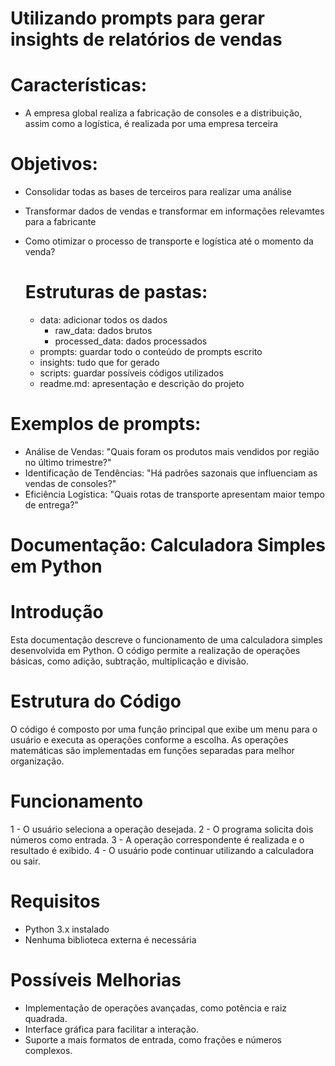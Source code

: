 # Utilizando prompts para gerar insights de relatórios de vendas

# Características:
- A empresa global realiza a fabricação de consoles e a distribuição, assim como a logística, é realizada por uma empresa terceira

# Objetivos: 
- Consolidar todas as bases de terceiros para realizar uma análise
- Transformar dados de vendas e transformar em informações relevamtes para a fabricante
- Como otimizar o processo de transporte e logística até o momento da venda?

  # Estruturas de pastas:
  - data: adicionar todos os dados
    - raw_data: dados brutos
    - processed_data: dados processados
  - prompts: guardar todo o conteúdo de prompts escrito
  - insights: tudo que for gerado
  - scripts: guardar possíveis códigos utilizados
  - readme.md: apresentação e descrição do projeto

# Exemplos de prompts:
- Análise de Vendas: "Quais foram os produtos mais vendidos por região no último trimestre?"
- Identificação de Tendências: "Há padrões sazonais que influenciam as vendas de consoles?"
- Eficiência Logística: "Quais rotas de transporte apresentam maior tempo de entrega?"

# Documentação: Calculadora Simples em Python

# Introdução
Esta documentação descreve o funcionamento de uma calculadora simples desenvolvida em Python. O código permite a realização de operações básicas, como adição, subtração, multiplicação e divisão.

# Estrutura do Código
O código é composto por uma função principal que exibe um menu para o usuário e executa as operações conforme a escolha. As operações matemáticas são implementadas em funções separadas para melhor organização.

# Funcionamento
1 - O usuário seleciona a operação desejada.
2 - O programa solicita dois números como entrada.
3 - A operação correspondente é realizada e o resultado é exibido.
4 - O usuário pode continuar utilizando a calculadora ou sair.

# Requisitos
- Python 3.x instalado
- Nenhuma biblioteca externa é necessária

# Possíveis Melhorias
- Implementação de operações avançadas, como potência e raiz quadrada.
- Interface gráfica para facilitar a interação.
- Suporte a mais formatos de entrada, como frações e números complexos.
